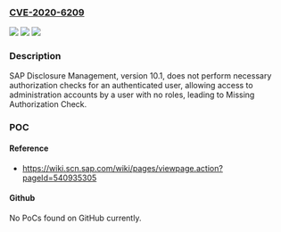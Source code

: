 ### [CVE-2020-6209](https://cve.mitre.org/cgi-bin/cvename.cgi?name=CVE-2020-6209)
![](https://img.shields.io/static/v1?label=Product&message=SAP%20Disclosure%20Management&color=blue)
![](https://img.shields.io/static/v1?label=Version&message=%3C10.1%20&color=brighgreen)
![](https://img.shields.io/static/v1?label=Vulnerability&message=Missing%20Authorization%20Check&color=brighgreen)

### Description

SAP Disclosure Management, version 10.1, does not perform necessary authorization checks for an authenticated user, allowing access to administration accounts by a user with no roles, leading to Missing Authorization Check.

### POC

#### Reference
- https://wiki.scn.sap.com/wiki/pages/viewpage.action?pageId=540935305

#### Github
No PoCs found on GitHub currently.


